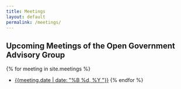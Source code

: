 ```yaml
---
title: Meetings
layout: default
permalink: /meetings/
---
```


## Upcoming Meetings of the Open Government Advisory Group
{% for meeting in site.meetings %}
* [{{meeting.date | date: "%B %d, %Y "}}]({{meeting.url}})
{% endfor %}